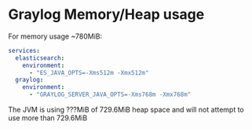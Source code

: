 # Graylog Memory/Heap usage

For memory usage ~780MiB:

```yaml
services:
  elasticsearch:
    environment:
      - "ES_JAVA_OPTS=-Xms512m -Xmx512m"
  graylog:
    environment:
      - "GRAYLOG_SERVER_JAVA_OPTS=-Xms768m -Xmx768m"
```

The JVM is using ???MiB of 729.6MiB heap space and will not attempt to use more than 729.6MiB
